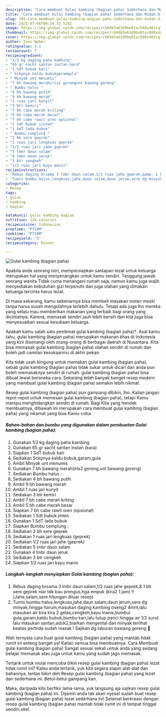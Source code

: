 ```yaml
---
description: "Cara membuat Gulai kambing (bagian paha) Sederhana dan Mudah Dibuat"
title: "Cara membuat Gulai kambing (bagian paha) Sederhana dan Mudah Dibuat"
slug: 105-cara-membuat-gulai-kambing-bagian-paha-sederhana-dan-mudah-dibuat
date: 2021-07-06T09:34:33.528Z
image: https://img-global.cpcdn.com/recipes/cb04b5a63d9be81a/680x482cq70/gulai-kambing-bagian-paha-foto-resep-utama.jpg
thumbnail: https://img-global.cpcdn.com/recipes/cb04b5a63d9be81a/680x482cq70/gulai-kambing-bagian-paha-foto-resep-utama.jpg
cover: https://img-global.cpcdn.com/recipes/cb04b5a63d9be81a/680x482cq70/gulai-kambing-bagian-paha-foto-resep-utama.jpg
author: Inez Weber
ratingvalue: 3.1
reviewcount: 7
recipeingredient:
- "1/2 kg daging paha kambing"
- "65 gr sacht santan instan kara"
- "1 SdT bubuk kari"
- " Sckpnya kaldu bubukgaramgula"
- " Minyak unt menumis"
- "7 bh bawang merahiris2 gorengunt bawang goreng"
- " Bumbu halus "
- "4 bh bawang putih"
- "9 bh bawang merah"
- "1 ruas jari kunyit"
- "3 btr kemiri"
- "7 bh cabe merah kriting"
- "5 bh cabe merah besar"
- "7 bh cabe rawit oren opsional"
- "1 Sdt bubuk jinten"
- "1 SdT lada bubuk"
- " Bumbu cemplung "
- "2 bh sere geprek"
- "1 ruas jari lengkuas geprek"
- "1/2 ruas jari jahe geprek"
- "5 lmbr daun salam"
- "4 lmbr daun jeruk"
- "3 btr cengkeh"
- "1/2 ruas jari kayu manis"
recipeinstructions:
- "Rebus daging brsama 3 lmbr daun salam,1/2 ruas jahe geprek,&amp; 1 bh sere geprek niar tdk bau prengus,hga empuk (kira2 1 jam) !! (Jahe,salam,sere hitungan diluar resep)"
- "Tumis bumbu halus,lengkuas,jahe,daun salam,daun jerum,sere dg minyak,hingga harum,masukan daging kambing oseng2 4mnt,lalu masukan air kira kira 2 gelas,cengkeh,kayu manis,bumbui gula,garam,kaldu bubuk,bumbu kari,lalu tutup panci hingga air 1/2 surut lalu masukan santan,aduk2,biarkan mengental dan minyak terlihat keatas pertnda sudah masak ! Sajikan dg taburan bawang goreng 🥘"
categories:
- Resep
tags:
- gulai
- kambing
- bagian

katakunci: gulai kambing bagian 
nutrition: 124 calories
recipecuisine: Indonesian
preptime: "PT10M"
cooktime: "PT30M"
recipeyield: "3"
recipecategory: Dinner

---
```



![Gulai kambing (bagian paha)](https://img-global.cpcdn.com/recipes/cb04b5a63d9be81a/680x482cq70/gulai-kambing-bagian-paha-foto-resep-utama.jpg)

Apabila anda seorang istri, mempersiapkan santapan lezat untuk keluarga merupakan hal yang menyenangkan untuk kamu sendiri. Tanggung jawab seorang  wanita Tidak cuma menangani rumah saja, namun kamu juga wajib menyediakan kebutuhan gizi terpenuhi dan juga olahan yang dimakan keluarga tercinta harus lezat.

Di masa  sekarang, kamu sebenarnya bisa membeli masakan instan meski tanpa harus susah mengolahnya terlebih dahulu. Tetapi ada juga lho mereka yang selalu mau memberikan makanan yang terbaik bagi orang yang dicintainya. Karena, memasak sendiri jauh lebih bersih dan kita juga bisa menyesuaikan sesuai kesukaan keluarga. 



Apakah kamu salah satu penikmat gulai kambing (bagian paha)?. Asal kamu tahu, gulai kambing (bagian paha) merupakan makanan khas di Indonesia yang kini disenangi oleh orang-orang di berbagai daerah di Nusantara. Kita bisa memasak gulai kambing (bagian paha) olahan sendiri di rumah dan boleh jadi camilan kesukaanmu di akhir pekan.

Kita tidak usah bingung untuk memakan gulai kambing (bagian paha), sebab gulai kambing (bagian paha) tidak sukar untuk dicari dan anda pun boleh memasaknya sendiri di rumah. gulai kambing (bagian paha) bisa dibuat lewat beraneka cara. Sekarang telah banyak banget resep modern yang membuat gulai kambing (bagian paha) semakin lebih nikmat.

Resep gulai kambing (bagian paha) pun gampang dibikin, lho. Kalian jangan repot-repot untuk memesan gulai kambing (bagian paha), tetapi Kamu mampu menghidangkan sendiri di rumah. Bagi Kita yang hendak membuatnya, dibawah ini merupakan cara membuat gulai kambing (bagian paha) yang nikamat yang bisa Kamu coba.

<!--inarticleads1-->

##### Bahan-bahan dan bumbu yang digunakan dalam pembuatan Gulai kambing (bagian paha):

1. Gunakan 1/2 kg daging paha kambing
1. Gunakan 65 gr sacht santan instan (kara)
1. Siapkan 1 SdT bubuk kari
1. Sediakan  Sckpnya kaldu bubuk,garam,gula
1. Ambil  Minyak unt menumis
1. Gunakan 7 bh bawang merah(iris2 goreng,unt bawang goreng)
1. Sediakan  Bumbu halus :
1. Sediakan 4 bh bawang putih
1. Ambil 9 bh bawang merah
1. Ambil 1 ruas jari kunyit
1. Sediakan 3 btr kemiri
1. Ambil 7 bh cabe merah kriting
1. Ambil 5 bh cabe merah besar
1. Siapkan 7 bh cabe rawit oren (opsional)
1. Sediakan 1 Sdt bubuk jinten
1. Gunakan 1 SdT lada bubuk
1. Siapkan  Bumbu cemplung :
1. Sediakan 2 bh sere geprek
1. Sediakan 1 ruas jari lengkuas (geprek)
1. Sediakan 1/2 ruas jari jahe (geprek)
1. Sediakan 5 lmbr daun salam
1. Gunakan 4 lmbr daun jeruk
1. Sediakan 3 btr cengkeh
1. Siapkan 1/2 ruas jari kayu manis




<!--inarticleads2-->

##### Langkah-langkah menyiapkan Gulai kambing (bagian paha):

1. Rebus daging brsama 3 lmbr daun salam,1/2 ruas jahe geprek,&amp; 1 bh sere geprek niar tdk bau prengus,hga empuk (kira2 1 jam) !! (Jahe,salam,sere hitungan diluar resep)
1. Tumis bumbu halus,lengkuas,jahe,daun salam,daun jerum,sere dg minyak,hingga harum,masukan daging kambing oseng2 4mnt,lalu masukan air kira kira 2 gelas,cengkeh,kayu manis,bumbui gula,garam,kaldu bubuk,bumbu kari,lalu tutup panci hingga air 1/2 surut lalu masukan santan,aduk2,biarkan mengental dan minyak terlihat keatas pertnda sudah masak ! Sajikan dg taburan bawang goreng 🥘




Wah ternyata cara buat gulai kambing (bagian paha) yang mantab tidak rumit ini enteng banget ya! Kalian semua bisa membuatnya. Cara Membuat gulai kambing (bagian paha) Sangat sesuai sekali untuk anda yang sedang belajar memasak atau juga untuk kamu yang sudah jago memasak.

Tertarik untuk mulai mencoba bikin resep gulai kambing (bagian paha) lezat tidak rumit ini? Kalau anda tertarik, yuk kita segera siapin alat-alat dan bahannya, lantas bikin deh Resep gulai kambing (bagian paha) yang lezat dan sederhana ini. Betul-betul gampang kan. 

Maka, daripada kita berfikir lama-lama, yuk langsung aja sajikan resep gulai kambing (bagian paha) ini. Dijamin anda tak akan nyesel sudah buat resep gulai kambing (bagian paha) lezat sederhana ini! Selamat berkreasi dengan resep gulai kambing (bagian paha) mantab tidak rumit ini di tempat tinggal sendiri,oke!.

